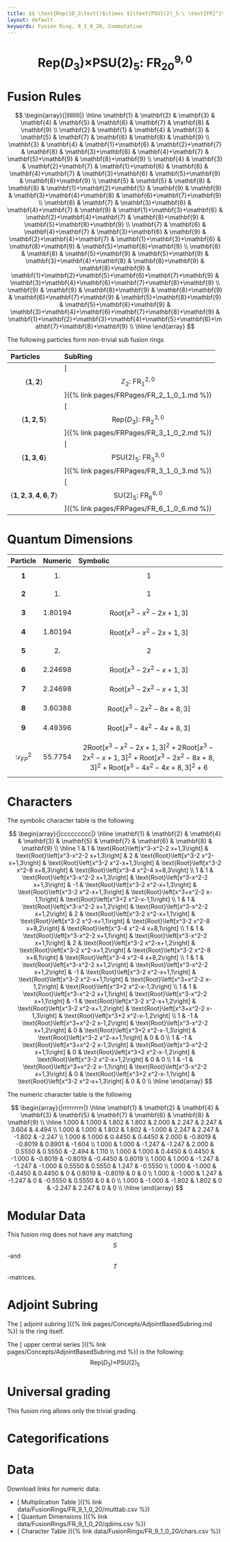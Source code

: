 ```yaml
---
title: $$ \text{Rep(}D_3\text{)$\times $}\text{PSU}(2)_5:\ \text{FR}^{9,0}_{20} $$
layout: default
keywords: Fusion Ring, 9_1_0_20, Commutative
---
```

# $$ \text{Rep(}D_3\text{)$\times $}\text{PSU}(2)_5:\ \text{FR}^{9,0}_{20} $$


# Fusion Rules

$$
\begin{array}{|lllllllll|}
\hline
 \mathbf{1} & \mathbf{2} & \mathbf{3} & \mathbf{4} & \mathbf{5} & \mathbf{6} & \mathbf{7} & \mathbf{8} & \mathbf{9} \\
 \mathbf{2} & \mathbf{1} & \mathbf{4} & \mathbf{3} & \mathbf{5} & \mathbf{7} & \mathbf{6} & \mathbf{8} & \mathbf{9} \\
 \mathbf{3} & \mathbf{4} & \mathbf{1}+\mathbf{6} & \mathbf{2}+\mathbf{7} & \mathbf{8} & \mathbf{3}+\mathbf{6} & \mathbf{4}+\mathbf{7} & \mathbf{5}+\mathbf{9} & \mathbf{8}+\mathbf{9} \\
 \mathbf{4} & \mathbf{3} & \mathbf{2}+\mathbf{7} & \mathbf{1}+\mathbf{6} & \mathbf{8} & \mathbf{4}+\mathbf{7} & \mathbf{3}+\mathbf{6} & \mathbf{5}+\mathbf{9} & \mathbf{8}+\mathbf{9} \\
 \mathbf{5} & \mathbf{5} & \mathbf{8} & \mathbf{8} & \mathbf{1}+\mathbf{2}+\mathbf{5} & \mathbf{9} & \mathbf{9} & \mathbf{3}+\mathbf{4}+\mathbf{8} & \mathbf{6}+\mathbf{7}+\mathbf{9} \\
 \mathbf{6} & \mathbf{7} & \mathbf{3}+\mathbf{6} & \mathbf{4}+\mathbf{7} & \mathbf{9} & \mathbf{1}+\mathbf{3}+\mathbf{6} & \mathbf{2}+\mathbf{4}+\mathbf{7} & \mathbf{8}+\mathbf{9} & \mathbf{5}+\mathbf{8}+\mathbf{9} \\
 \mathbf{7} & \mathbf{6} & \mathbf{4}+\mathbf{7} & \mathbf{3}+\mathbf{6} & \mathbf{9} & \mathbf{2}+\mathbf{4}+\mathbf{7} & \mathbf{1}+\mathbf{3}+\mathbf{6} & \mathbf{8}+\mathbf{9} & \mathbf{5}+\mathbf{8}+\mathbf{9} \\
 \mathbf{8} & \mathbf{8} & \mathbf{5}+\mathbf{9} & \mathbf{5}+\mathbf{9} & \mathbf{3}+\mathbf{4}+\mathbf{8} & \mathbf{8}+\mathbf{9} & \mathbf{8}+\mathbf{9} & \mathbf{1}+\mathbf{2}+\mathbf{5}+\mathbf{6}+\mathbf{7}+\mathbf{9} & \mathbf{3}+\mathbf{4}+\mathbf{6}+\mathbf{7}+\mathbf{8}+\mathbf{9} \\
 \mathbf{9} & \mathbf{9} & \mathbf{8}+\mathbf{9} & \mathbf{8}+\mathbf{9} & \mathbf{6}+\mathbf{7}+\mathbf{9} & \mathbf{5}+\mathbf{8}+\mathbf{9} & \mathbf{5}+\mathbf{8}+\mathbf{9} & \mathbf{3}+\mathbf{4}+\mathbf{6}+\mathbf{7}+\mathbf{8}+\mathbf{9} & \mathbf{1}+\mathbf{2}+\mathbf{3}+\mathbf{4}+\mathbf{5}+\mathbf{6}+\mathbf{7}+\mathbf{8}+\mathbf{9} \\
\hline
\end{array}
$$


The following particles form non-trivial sub fusion rings

| Particles | SubRing |
| :------ | :------ |
| $$ \{\mathbf{1},\mathbf{2}\} $$ | [ $$ \mathbb{Z}_2:\ \text{FR}^{2,0}_{1} $$ ]({% link pages/FRPages/FR_2_1_0_1.md %}) |
| $$ \{\mathbf{1},\mathbf{2},\mathbf{5}\} $$ | [ $$ \left.\text{Rep(}D_3\right):\ \text{FR}^{3,0}_{2} $$ ]({% link pages/FRPages/FR_3_1_0_2.md %}) |
| $$ \{\mathbf{1},\mathbf{3},\mathbf{6}\} $$ | [ $$ \text{PSU}(2)_5:\ \text{FR}^{3,0}_{3} $$ ]({% link pages/FRPages/FR_3_1_0_3.md %}) |
| $$ \{\mathbf{1},\mathbf{2},\mathbf{3},\mathbf{4},\mathbf{6},\mathbf{7}\} $$ | [ $$ \text{SU(2})_5:\ \text{FR}^{6,0}_{6} $$ ]({% link pages/FRPages/FR_6_1_0_6.md %}) |


# Quantum Dimensions

| Particle | Numeric | Symbolic |
| :------ | :------ | :------ |
| $$ \mathbf{1} $$ | $$ 1. $$ | $$ 1 $$ |
| $$ \mathbf{2} $$ | $$ 1. $$ | $$ 1 $$ |
| $$ \mathbf{3} $$ | $$ 1.80194 $$ | $$ \text{Root}\left[x^3-x^2-2 x+1,3\right] $$ |
| $$ \mathbf{4} $$ | $$ 1.80194 $$ | $$ \text{Root}\left[x^3-x^2-2 x+1,3\right] $$ |
| $$ \mathbf{5} $$ | $$ 2. $$ | $$ 2 $$ |
| $$ \mathbf{6} $$ | $$ 2.24698 $$ | $$ \text{Root}\left[x^3-2 x^2-x+1,3\right] $$ |
| $$ \mathbf{7} $$ | $$ 2.24698 $$ | $$ \text{Root}\left[x^3-2 x^2-x+1,3\right] $$ |
| $$ \mathbf{8} $$ | $$ 3.60388 $$ | $$ \text{Root}\left[x^3-2 x^2-8 x+8,3\right] $$ |
| $$ \mathbf{9} $$ | $$ 4.49396 $$ | $$ \text{Root}\left[x^3-4 x^2-4 x+8,3\right] $$ |
| $$ \mathcal{D}_{FP}^2 $$ | $$ 55.7754 $$ | $$ 2 \text{Root}\left[x^3-x^2-2 x+1,3\right]^2+2 \text{Root}\left[x^3-2 x^2-x+1,3\right]^2+\text{Root}\left[x^3-2 x^2-8 x+8,3\right]^2+\text{Root}\left[x^3-4 x^2-4 x+8,3\right]^2+6 $$ |

# Characters

The symbolic character table is the following

$$
\begin{array}{|ccccccccc|}
\hline
 \mathbf{1} & \mathbf{2} & \mathbf{4} & \mathbf{3} & \mathbf{5} & \mathbf{7} & \mathbf{6} & \mathbf{8} & \mathbf{9} \\
\hline
 1 & 1 & \text{Root}\left[x^3-x^2-2 x+1,3\right] & \text{Root}\left[x^3-x^2-2 x+1,3\right] & 2 & \text{Root}\left[x^3-2 x^2-x+1,3\right] & \text{Root}\left[x^3-2 x^2-x+1,3\right] & \text{Root}\left[x^3-2 x^2-8 x+8,3\right] & \text{Root}\left[x^3-4 x^2-4 x+8,3\right] \\
 1 & 1 & \text{Root}\left[x^3-x^2-2 x+1,3\right] & \text{Root}\left[x^3-x^2-2 x+1,3\right] & -1 & \text{Root}\left[x^3-2 x^2-x+1,3\right] & \text{Root}\left[x^3-2 x^2-x+1,3\right] & \text{Root}\left[x^3+x^2-2 x-1,1\right] & \text{Root}\left[x^3+2 x^2-x-1,1\right] \\
 1 & 1 & \text{Root}\left[x^3-x^2-2 x+1,2\right] & \text{Root}\left[x^3-x^2-2 x+1,2\right] & 2 & \text{Root}\left[x^3-2 x^2-x+1,1\right] & \text{Root}\left[x^3-2 x^2-x+1,1\right] & \text{Root}\left[x^3-2 x^2-8 x+8,2\right] & \text{Root}\left[x^3-4 x^2-4 x+8,1\right] \\
 1 & 1 & \text{Root}\left[x^3-x^2-2 x+1,1\right] & \text{Root}\left[x^3-x^2-2 x+1,1\right] & 2 & \text{Root}\left[x^3-2 x^2-x+1,2\right] & \text{Root}\left[x^3-2 x^2-x+1,2\right] & \text{Root}\left[x^3-2 x^2-8 x+8,1\right] & \text{Root}\left[x^3-4 x^2-4 x+8,2\right] \\
 1 & 1 & \text{Root}\left[x^3-x^2-2 x+1,2\right] & \text{Root}\left[x^3-x^2-2 x+1,2\right] & -1 & \text{Root}\left[x^3-2 x^2-x+1,1\right] & \text{Root}\left[x^3-2 x^2-x+1,1\right] & \text{Root}\left[x^3+x^2-2 x-1,2\right] & \text{Root}\left[x^3+2 x^2-x-1,3\right] \\
 1 & 1 & \text{Root}\left[x^3-x^2-2 x+1,1\right] & \text{Root}\left[x^3-x^2-2 x+1,1\right] & -1 & \text{Root}\left[x^3-2 x^2-x+1,2\right] & \text{Root}\left[x^3-2 x^2-x+1,2\right] & \text{Root}\left[x^3+x^2-2 x-1,3\right] & \text{Root}\left[x^3+2 x^2-x-1,2\right] \\
 1 & -1 & \text{Root}\left[x^3+x^2-2 x-1,2\right] & \text{Root}\left[x^3-x^2-2 x+1,2\right] & 0 & \text{Root}\left[x^3+2 x^2-x-1,3\right] & \text{Root}\left[x^3-2 x^2-x+1,1\right] & 0 & 0 \\
 1 & -1 & \text{Root}\left[x^3+x^2-2 x-1,3\right] & \text{Root}\left[x^3-x^2-2 x+1,1\right] & 0 & \text{Root}\left[x^3+2 x^2-x-1,2\right] & \text{Root}\left[x^3-2 x^2-x+1,2\right] & 0 & 0 \\
 1 & -1 & \text{Root}\left[x^3+x^2-2 x-1,1\right] & \text{Root}\left[x^3-x^2-2 x+1,3\right] & 0 & \text{Root}\left[x^3+2 x^2-x-1,1\right] & \text{Root}\left[x^3-2 x^2-x+1,3\right] & 0 & 0 \\
\hline
\end{array}
$$

The numeric character table is the following

$$
\begin{array}{|rrrrrrrrr|}
\hline
 \mathbf{1} & \mathbf{2} & \mathbf{4} & \mathbf{3} & \mathbf{5} & \mathbf{7} & \mathbf{6} & \mathbf{8} & \mathbf{9} \\
\hline
 1.000 & 1.000 & 1.802 & 1.802 & 2.000 & 2.247 & 2.247 & 3.604 & 4.494 \\
 1.000 & 1.000 & 1.802 & 1.802 & -1.000 & 2.247 & 2.247 & -1.802 & -2.247 \\
 1.000 & 1.000 & 0.4450 & 0.4450 & 2.000 & -0.8019 & -0.8019 & 0.8901 & -1.604 \\
 1.000 & 1.000 & -1.247 & -1.247 & 2.000 & 0.5550 & 0.5550 & -2.494 & 1.110 \\
 1.000 & 1.000 & 0.4450 & 0.4450 & -1.000 & -0.8019 & -0.8019 & -0.4450 & 0.8019 \\
 1.000 & 1.000 & -1.247 & -1.247 & -1.000 & 0.5550 & 0.5550 & 1.247 & -0.5550 \\
 1.000 & -1.000 & -0.4450 & 0.4450 & 0 & 0.8019 & -0.8019 & 0 & 0 \\
 1.000 & -1.000 & 1.247 & -1.247 & 0 & -0.5550 & 0.5550 & 0 & 0 \\
 1.000 & -1.000 & -1.802 & 1.802 & 0 & -2.247 & 2.247 & 0 & 0 \\
\hline
\end{array}
$$

# Modular Data

This fusion ring does not have any matching $$ S $$-and $$ T $$-matrices.

# Adjoint Subring

The [ adjoint subring ]({% link pages/Concepts/AdjointBasedSubring.md %}) is the ring itself.

The [ upper central series ]({% link pages/Concepts/AdjointBasedSubring.md %}) is the following:
$$ \text{Rep(}D_3\text{)$\times $}\text{PSU}(2)_5 $$

# Universal grading

This fusion ring allows only the trivial grading.

# Categorifications



# Data

Download links for numeric data:

* [ Multiplication Table ]({% link data/FusionRings/FR_9_1_0_20/multtab.csv %})
* [ Quantum Dimensions ]({% link data/FusionRings/FR_9_1_0_20/qdims.csv %})
* [ Character Table ]({% link data/FusionRings/FR_9_1_0_20/chars.csv %})